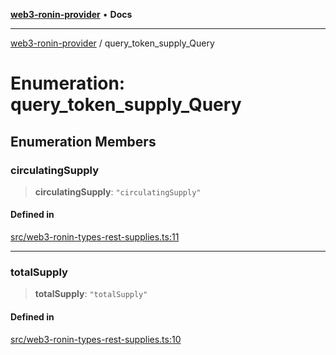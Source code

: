 [**web3-ronin-provider**](../README.md) • **Docs**

***

[web3-ronin-provider](../globals.md) / query\_token\_supply\_Query

# Enumeration: query\_token\_supply\_Query

## Enumeration Members

### circulatingSupply

> **circulatingSupply**: `"circulatingSupply"`

#### Defined in

[src/web3-ronin-types-rest-supplies.ts:11](https://github.com/chuacw/web3-ronin-provider/blob/5e9462adf1edb8f1f7982dc5f4e5bd7094a4d6eb/src/web3-ronin-types-rest-supplies.ts#L11)

***

### totalSupply

> **totalSupply**: `"totalSupply"`

#### Defined in

[src/web3-ronin-types-rest-supplies.ts:10](https://github.com/chuacw/web3-ronin-provider/blob/5e9462adf1edb8f1f7982dc5f4e5bd7094a4d6eb/src/web3-ronin-types-rest-supplies.ts#L10)
